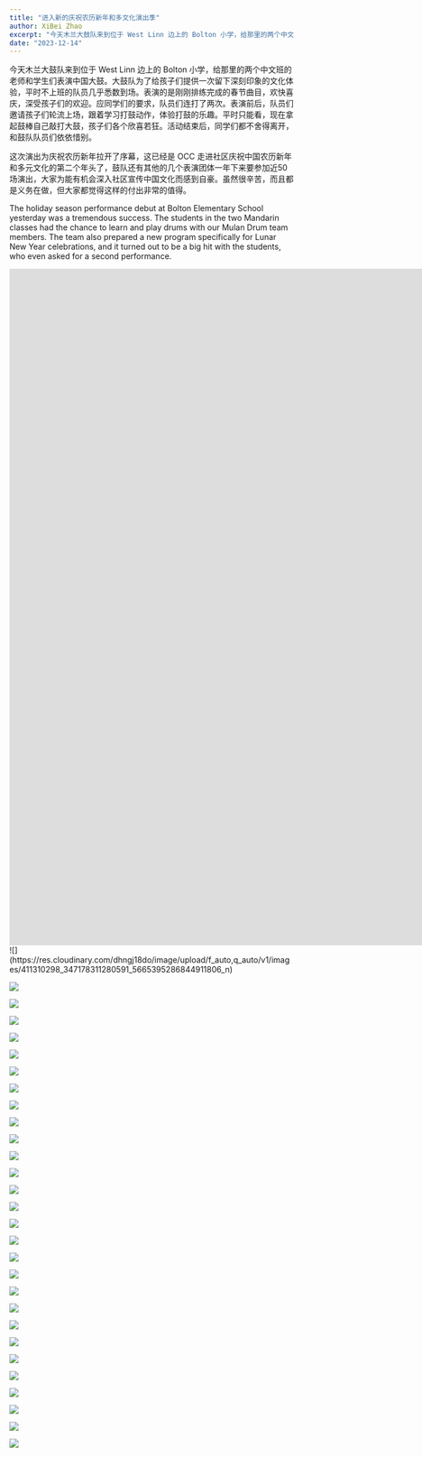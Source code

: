 ```yaml
---
title: "进入新的庆祝农历新年和多文化演出季"
author: XiBei Zhao
excerpt: "今天木兰大鼓队来到位于 West Linn 边上的 Bolton 小学，给那里的两个中文班的老师和学生们表演中国大鼓。大鼓队为了给孩子们提供一次留下深刻印象的文化体验，平时不上班的队员几乎悉数到场。表演的是刚刚排练完成的春节曲目，欢快喜庆，深受孩子们的欢迎。应同学们的要求，队员们连打了两次。表演前后，队员们邀请孩子们轮流上场，跟着学习打鼓动作，体验打鼓的乐趣。平时只能看，现在拿起鼓棒自己敲打大鼓，孩子们各个欣喜若狂。活动结束后，同学们都不舍得离开，和鼓队队员们依依惜别。"
date: "2023-12-14"
---
```


今天木兰大鼓队来到位于 West Linn 边上的 Bolton 小学，给那里的两个中文班的老师和学生们表演中国大鼓。大鼓队为了给孩子们提供一次留下深刻印象的文化体验，平时不上班的队员几乎悉数到场。表演的是刚刚排练完成的春节曲目，欢快喜庆，深受孩子们的欢迎。应同学们的要求，队员们连打了两次。表演前后，队员们邀请孩子们轮流上场，跟着学习打鼓动作，体验打鼓的乐趣。平时只能看，现在拿起鼓棒自己敲打大鼓，孩子们各个欣喜若狂。活动结束后，同学们都不舍得离开，和鼓队队员们依依惜别。

这次演出为庆祝农历新年拉开了序幕，这已经是 OCC 走进社区庆祝中国农历新年和多元文化的第二个年头了，鼓队还有其他的几个表演团体一年下来要参加近50场演出，大家为能有机会深入社区宣传中国文化而感到自豪。虽然很辛苦，而且都是义务在做，但大家都觉得这样的付出非常的值得。

The holiday season performance debut at Bolton Elementary School yesterday was a tremendous success. The students in the two Mandarin classes had the chance to learn and play drums with our Mulan Drum team members. The team also prepared a new program specifically for Lunar New Year celebrations, and it turned out to be a big hit with the students, who even asked for a second performance.

<iframe width="2135" height="1200" src="https://www.youtube.com/embed/4rYBPRmogc8" title="Holiday Season Performance Debut at Bolton Elementary School" frameborder="0" allow="accelerometer; autoplay; clipboard-write; encrypted-media; gyroscope; picture-in-picture; web-share" allowfullscreen></iframe>
<br>
![](https://res.cloudinary.com/dhngj18do/image/upload/f_auto,q_auto/v1/images/411310298_347178311280591_5665395286844911806_n)

![](https://res.cloudinary.com/dhngj18do/image/upload/f_auto,q_auto/v1/images/411321015_347178104613945_8193415025395424118_n)

![](https://res.cloudinary.com/dhngj18do/image/upload/f_auto,q_auto/v1/images/411517596_347178421280580_5844564393846613578_n)

![](https://res.cloudinary.com/dhngj18do/image/upload/f_auto,q_auto/v1/images/411340918_347178191280603_6763486288616760004_n)

![](https://res.cloudinary.com/dhngj18do/image/upload/f_auto,q_auto/v1/images/411546558_347178507947238_9050057970647725093_n)

![](https://res.cloudinary.com/dhngj18do/image/upload/f_auto,q_auto/v1/images/411343127_347178347947254_5520581512149869352_n)

![](https://res.cloudinary.com/dhngj18do/image/upload/f_auto,q_auto/v1/images/411397702_347178441280578_3123864444361191540_n)

![](https://res.cloudinary.com/dhngj18do/image/upload/f_auto,q_auto/v1/images/411525809_347177941280628_7761529820955087123_n)

![](https://res.cloudinary.com/dhngj18do/image/upload/f_auto,q_auto/v1/images/411318850_347177924613963_1355488184136711123_n)

![](https://res.cloudinary.com/dhngj18do/image/upload/f_auto,q_auto/v1/images/411324047_347177891280633_4488489441617227458_n)

![](https://res.cloudinary.com/dhngj18do/image/upload/f_auto,q_auto/v1/images/411318769_347178131280609_1894541164540418235_n)

![](https://res.cloudinary.com/dhngj18do/image/upload/f_auto,q_auto/v1/images/411304601_347177911280631_537137489065334172_n)

![](https://res.cloudinary.com/dhngj18do/image/upload/f_auto,q_auto/v1/images/411333439_347178211280601_2574897714498399792_n)

![](https://res.cloudinary.com/dhngj18do/image/upload/f_auto,q_auto/v1/images/411252712_347177847947304_197129786783298942_n)

![](https://res.cloudinary.com/dhngj18do/image/upload/f_auto,q_auto/v1/images/411330695_347178221280600_3522733317359691405_n)

![](https://res.cloudinary.com/dhngj18do/image/upload/f_auto,q_auto/v1/images411302366_347177997947289_8890276037838309762_n)

![](https://res.cloudinary.com/dhngj18do/image/upload/f_auto,q_auto/v1/images/411367432_347178557947233_513235518366341720_n)

![](https://res.cloudinary.com/dhngj18do/image/upload/f_auto,q_auto/v1/images/411532377_347178664613889_6515465390192096093_n)

![](https://res.cloudinary.com/dhngj18do/image/upload/f_auto,q_auto/v1/images/411521518_347178391280583_6097782664882568813_n)

![](https://res.cloudinary.com/dhngj18do/image/upload/f_auto,q_auto/v1/images/411367444_347178471280575_2436391852091152673_n)

![](https://res.cloudinary.com/dhngj18do/image/upload/f_auto,q_auto/v1/images/411321563_347178714613884_2595791221459494855_n)

![](https://res.cloudinary.com/dhngj18do/image/upload/f_auto,q_auto/v1/images/411318778_347178991280523_9012557312713664384_n)

![](https://res.cloudinary.com/dhngj18do/image/upload/f_auto,q_auto/v1/images/411400957_347179014613854_2343187476264841407_n)

![](https://res.cloudinary.com/dhngj18do/image/upload/f_auto,q_auto/v1/images/411542035_347178731280549_8259171853779192778_n)

![](https://res.cloudinary.com/dhngj18do/image/upload/f_auto,q_auto/v1/images/411376887_347178861280536_8981291636945969719_n)

![](https://res.cloudinary.com/dhngj18do/image/upload/f_auto,q_auto/v1/images/411344118_347178904613865_2441899760421256341_n)

![](https://res.cloudinary.com/dhngj18do/image/upload/f_auto,q_auto/v1/images/411344549_347179071280515_6961190555281993860_n)

![](https://res.cloudinary.com/dhngj18do/image/upload/f_auto,q_auto/v1/images/411038935_348757277789361_8917134349642489759_n)

![](https://res.cloudinary.com/dhngj18do/image/upload/f_auto,q_auto/v1/images/412427948_348757424456013_5174845086337198378_n)
